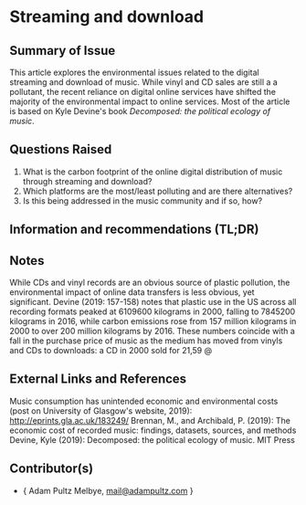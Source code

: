 <!-- Copy this template to add a new topic. Replace text in {brackets} with your content. -->
<!-- Template created for ECO_NIME wiki entries by Johnny Sullivan -->

# Streaming and download 

## Summary of Issue

This article explores the environmental issues related to the digital streaming and download of music. While vinyl and CD sales are still a a pollutant, the recent reliance on digital online services have shifted the majority of the environmental impact to online services. Most of the article is based on Kyle Devine's book *Decomposed: the political ecology of music*.

## Questions Raised

1. What is the carbon footprint of the online digital distribution of music through streaming and download?
2. Which platforms are the most/least polluting and are there alternatives?
3. Is this being addressed in the music community and if so, how?

## Information and recommendations (TL;DR)


## Notes

While CDs and vinyl records are an obvious source of plastic pollution, the environmental impact of online data transfers is less obvious, yet significant. Devine (2019: 157-158) notes that plastic use in the US across all recording formats peaked at 6109600 kilograms in 2000, falling to 7845200 kilograms in 2016, while carbon emissions rose from 157 million kilograms in 2000 to over 200 million kilograms by 2016. These numbers coincide with a fall in the purchase price of music as the medium has moved from vinyls and CDs to downloads: a CD in 2000 sold for 21,59 @

## External Links and References

Music consumption has unintended economic and environmental costs (post on University of Glasgow's website, 2019): http://eprints.gla.ac.uk/183249/
Brennan, M., and Archibald, P. (2019): The economic cost of recorded music: findings, datasets, sources, and methods
Devine, Kyle (2019): Decomposed: the political ecology of music. MIT Press

## Contributor(s)

* { Adam Pultz Melbye, mail@adampultz.com }

